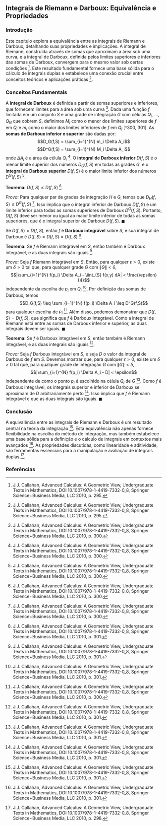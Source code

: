 ## Integrais de Riemann e Darboux: Equivalência e Propriedades

### Introdução
Este capítulo explora a equivalência entre as integrais de Riemann e Darboux, detalhando suas propriedades e implicações. A integral de Riemann, construída através de somas que aproximam a área sob uma curva, e a integral de Darboux, definida pelos limites superiores e inferiores das somas de Darboux, convergem para o mesmo valor sob certas condições [^295]. Este resultado fundamental fornece uma base sólida para o cálculo de integrais duplas e estabelece uma conexão crucial entre conceitos teóricos e aplicações práticas [^295].

### Conceitos Fundamentais
A **integral de Darboux** é definida a partir de somas superiores e inferiores, que fornecem limites para a área sob uma curva [^300]. Dada uma função $f$ limitada em um conjunto $S$ e uma grade de integração $G$ com células $Q_1, ..., Q_N$ que cobrem $S$, definimos $M_i$ como o menor dos limites superiores de $f$ em $Q_i$ e $m_i$ como o maior dos limites inferiores de $f$ em $Q_i$ [^300, 301]. As **somas de Darboux inferior e superior** são dadas por:
$$D_G(f,S) = \sum_{i=1}^{N} m_i \Delta A_i$$
$$D^G(f,S) = \sum_{i=1}^{N} M_i \Delta A_i$$
onde $\Delta A_i$ é a área da célula $Q_i$ [^300]. O **integral de Darboux inferior** $D(f,S)$ é o menor limite superior dos números $D_G(f,S)$ em todas as grades $G$, e o **integral de Darboux superior** $D(f,S)$ é o maior limite inferior dos números $D^G(f,S)$ [^300].

**Teorema:** $D(f,S) \leq D(f,S)$ [^300].

*Prova:* Para qualquer par de grades de integração $H$ e $G$, temos que $D_H(f, S) \leq D^G(f, S)$ [^300]. Isso implica que o integral inferior de Darboux $D(f,S)$ é um limite inferior para todas as somas superiores de Darboux $D^G(f, S)$. Portanto, $D(f,S)$ deve ser menor ou igual ao maior limite inferior de todas as somas superiores, que é o integral superior de Darboux $D(f,S)$. $\blacksquare$

Se $D(f,S) = D(f,S)$, então $f$ é **Darboux integrável** sobre $S$, e sua integral de Darboux é $D(f,S) = D(f,S) = D(f,S)$ [^301].

**Teorema:** Se $f$ é Riemann integrável em $S$, então também é Darboux integrável, e as duas integrais são iguais [^301].

*Prova:* Seja $f$ Riemann integrável em $S$. Então, para qualquer $\epsilon > 0$, existe um $\delta > 0$ tal que, para qualquer grade $G$ com $\|G\| < \delta$,
$$|\sum_{i=1}^{N} f(p_i) \Delta A_i - \iint_{S} f(x,y) dA| < \frac{\epsilon}{4}$$
independente da escolha de $p_i$ em $Q_i$ [^301]. Por definição das somas de Darboux, temos
$$D_G(f,S) \leq \sum_{i=1}^{N} f(p_i) \Delta A_i \leq D^G(f,S)$$
para qualquer escolha de $p_i$ [^300]. Além disso, podemos demonstrar que $D(f,S) = D(f,S)$, que significa que $f$ é Darboux integrável. Como a integral de Riemann está entre as somas de Darboux inferior e superior, as duas integrais devem ser iguais. $\blacksquare$

**Teorema:** Se $f$ é Darboux integrável em $S$, então também é Riemann integrável, e as duas integrais são iguais [^301].

*Prova:* Seja $f$ Darboux integrável em $S$, e seja $D$ o valor da integral de Darboux de $f$ em $S$. Devemos mostrar que, para qualquer $\epsilon > 0$, existe um $\delta > 0$ tal que, para qualquer grade de integração $G$ com $\|G\| < \delta$,
$$|\sum_{i=1}^{N} f(p_i) \Delta A_i - D| < \epsilon$$
independente de como o ponto $p_i$ é escolhido na célula $Q_i$ de $G$ [^301]. Como $f$ é Darboux integrável, os integrais superior e inferior de Darboux se aproximam de $D$ arbitrariamente perto [^301]. Isso implica que $f$ é Riemann integrável e que as duas integrais são iguais. $\blacksquare$

### Conclusão
A equivalência entre as integrais de Riemann e Darboux é um resultado central na teoria da integração [^301]. Esta equivalência não apenas fornece flexibilidade na escolha do método de integração, mas também estabelece uma base sólida para a definição e o cálculo de integrais em contextos mais avançados [^301]. As propriedades discutidas, como linearidade e aditividade, são ferramentas essenciais para a manipulação e avaliação de integrais duplas [^298].

### Referências
[^295]: J.J. Callahan, Advanced Calculus: A Geometric View, Undergraduate Texts in Mathematics, DOI 10.1007/978-1-4419-7332-0_8, Springer Science+Business Media, LLC 2010, p. 295.
[^298]: J.J. Callahan, Advanced Calculus: A Geometric View, Undergraduate Texts in Mathematics, DOI 10.1007/978-1-4419-7332-0_8, Springer Science+Business Media, LLC 2010, p. 298.
[^300]: J.J. Callahan, Advanced Calculus: A Geometric View, Undergraduate Texts in Mathematics, DOI 10.1007/978-1-4419-7332-0_8, Springer Science+Business Media, LLC 2010, p. 300.
[^301]: J.J. Callahan, Advanced Calculus: A Geometric View, Undergraduate Texts in Mathematics, DOI 10.1007/978-1-4419-7332-0_8, Springer Science+Business Media, LLC 2010, p. 301.
<!-- END -->